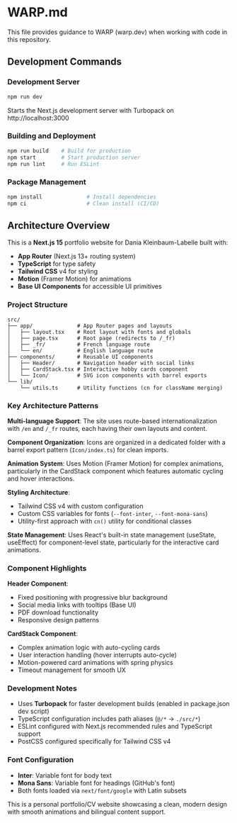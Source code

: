 # WARP.md

This file provides guidance to WARP (warp.dev) when working with code in this repository.

## Development Commands

### Development Server
```bash
npm run dev
```
Starts the Next.js development server with Turbopack on http://localhost:3000

### Building and Deployment
```bash
npm run build    # Build for production
npm start        # Start production server
npm run lint     # Run ESLint
```

### Package Management
```bash
npm install              # Install dependencies
npm ci                   # Clean install (CI/CD)
```

## Architecture Overview

This is a **Next.js 15** portfolio website for Dania Kleinbaum-Labelle built with:
- **App Router** (Next.js 13+ routing system)
- **TypeScript** for type safety
- **Tailwind CSS** v4 for styling
- **Motion** (Framer Motion) for animations
- **Base UI Components** for accessible UI primitives

### Project Structure

```
src/
├── app/              # App Router pages and layouts
│   ├── layout.tsx    # Root layout with fonts and globals
│   ├── page.tsx      # Root page (redirects to /_fr)
│   ├── _fr/          # French language route
│   └── en/           # English language route
├── components/       # Reusable UI components
│   ├── Header/       # Navigation header with social links
│   ├── CardStack.tsx # Interactive hobby cards component
│   └── Icon/         # SVG icon components with barrel exports
└── lib/
    └── utils.ts      # Utility functions (cn for className merging)
```

### Key Architecture Patterns

**Multi-language Support**: The site uses route-based internationalization with `/en` and `/_fr` routes, each having their own layouts and content.

**Component Organization**: Icons are organized in a dedicated folder with a barrel export pattern (`Icon/index.ts`) for clean imports.

**Animation System**: Uses Motion (Framer Motion) for complex animations, particularly in the CardStack component which features automatic cycling and hover interactions.

**Styling Architecture**: 
- Tailwind CSS v4 with custom configuration
- Custom CSS variables for fonts (`--font-inter`, `--font-mona-sans`)
- Utility-first approach with `cn()` utility for conditional classes

**State Management**: Uses React's built-in state management (useState, useEffect) for component-level state, particularly for the interactive card animations.

### Component Highlights

**Header Component**: 
- Fixed positioning with progressive blur background
- Social media links with tooltips (Base UI)
- PDF download functionality
- Responsive design patterns

**CardStack Component**:
- Complex animation logic with auto-cycling cards
- User interaction handling (hover interrupts auto-cycle)
- Motion-powered card animations with spring physics
- Timeout management for smooth UX

### Development Notes

- Uses **Turbopack** for faster development builds (enabled in package.json dev script)
- TypeScript configuration includes path aliases (`@/*` → `./src/*`)
- ESLint configured with Next.js recommended rules and TypeScript support
- PostCSS configured specifically for Tailwind CSS v4

### Font Configuration
- **Inter**: Variable font for body text
- **Mona Sans**: Variable font for headings (GitHub's font)
- Both fonts loaded via `next/font/google` with Latin subsets

This is a personal portfolio/CV website showcasing a clean, modern design with smooth animations and bilingual content support.
